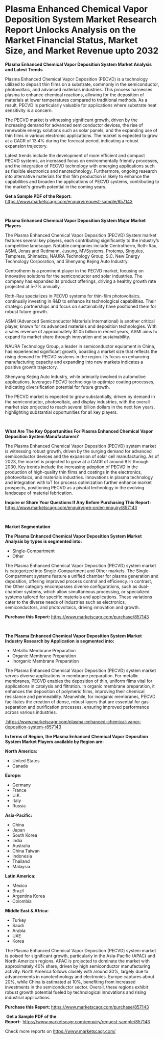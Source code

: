 <p><h1>Plasma Enhanced Chemical Vapor Deposition System Market Research Report Unlocks Analysis on the Market Financial Status, Market Size, and Market Revenue upto 2032</h1></p><p><strong>Plasma Enhanced Chemical Vapor Deposition System Market Analysis and Latest Trends</strong></p>
<p><p>Plasma Enhanced Chemical Vapor Deposition (PECVD) is a technology utilized to deposit thin films on a substrate, commonly in the semiconductor, photovoltaic, and advanced materials industries. This process harnesses plasma to enhance chemical reactions, allowing for the deposition of materials at lower temperatures compared to traditional methods. As a result, PECVD is particularly valuable for applications where substrate heat sensitivity is a concern.</p><p>The PECVD market is witnessing significant growth, driven by the increasing demand for advanced semiconductor devices, the rise of renewable energy solutions such as solar panels, and the expanding use of thin films in various electronic applications. The market is expected to grow at a CAGR of 13.4% during the forecast period, indicating a robust expansion trajectory.</p><p>Latest trends include the development of more efficient and compact PECVD systems, an increased focus on environmentally friendly processes, and the integration of PECVD technology with emerging applications such as flexible electronics and nanotechnology. Furthermore, ongoing research into alternative materials for thin film production is likely to enhance the capabilities and broaden the applications of PECVD systems, contributing to the market's growth potential in the coming years.</p></p>
<p><strong>Get a Sample PDF of the Report:&nbsp;</strong> <a href="https://www.marketscagr.com/enquiry/request-sample/857143?utm_campaign=1905&utm_medium=2&utm_source=Github&utm_content=ia&utm_term=17022025&utm_id=plasma-enhanced-chemical-vapor-deposition-system">https://www.marketscagr.com/enquiry/request-sample/857143</a></p>
<p>&nbsp;</p>
<p><strong>Plasma Enhanced Chemical Vapor Deposition System Major Market Players</strong></p>
<p><p>The Plasma Enhanced Chemical Vapor Deposition (PECVD) System market features several key players, each contributing significantly to the industry’s competitive landscape. Notable companies include Centrotherm, Roth-Rau, ASMI, Jonas and Redmann, Jusung, MVSystems, Protemp, Singulus, Tempress, Shimadzu, NAURA Technology Group, S.C. New Energy Technology Corporation, and Shenyang Kejing Auto Industry.</p><p>Centrotherm is a prominent player in the PECVD market, focusing on innovative solutions for the semiconductor and solar industries. The company has expanded its product offerings, driving a healthy growth rate projected at 5-7% annually. </p><p>Roth-Rau specializes in PECVD systems for thin-film photovoltaics, continually investing in R&D to enhance its technological capabilities. Their strategic partnerships and focus on sustainability have positioned them for robust future growth.</p><p>ASMI (Advanced Semiconductor Materials International) is another critical player, known for its advanced materials and deposition technologies. With a sales revenue of approximately $1.05 billion in recent years, ASMI aims to expand its market share through innovation and sustainability. </p><p>NAURA Technology Group, a leader in semiconductor equipment in China, has experienced significant growth, boasting a market size that reflects the rising demand for PECVD systems in the region. Its focus on enhancing manufacturing capacity and expanding into new markets indicates a positive growth trajectory.</p><p>Shenyang Kejing Auto Industry, while primarily involved in automotive applications, leverages PECVD technology to optimize coating processes, indicating diversification potential for future growth.</p><p>The PECVD market is expected to grow substantially, driven by demand in the semiconductor, photovoltaic, and display industries, with the overall market size projected to reach several billion dollars in the next few years, highlighting substantial opportunities for all key players.</p></p>
<p>&nbsp;</p>
<p><strong>What Are The Key Opportunities For Plasma Enhanced Chemical Vapor Deposition System Manufacturers?</strong></p>
<p><p>The Plasma Enhanced Chemical Vapor Deposition (PECVD) system market is witnessing robust growth, driven by the surging demand for advanced semiconductor devices and the expansion of solar cell manufacturing. As of 2023, the market is projected to grow at a CAGR of around 8% through 2030. Key trends include the increasing adoption of PECVD in the production of high-quality thin films and coatings in the electronics, photovoltaics, and materials industries. Innovations in plasma technology and integration with IoT for process optimization further enhance market prospects, positioning PECVD as a pivotal technology in the evolving landscape of material fabrication.</p></p>
<p><strong>Inquire or Share Your Questions If Any Before Purchasing This Report:</strong> <a href="https://www.marketscagr.com/enquiry/pre-order-enquiry/857143?utm_campaign=1905&utm_medium=2&utm_source=Github&utm_content=ia&utm_term=17022025&utm_id=plasma-enhanced-chemical-vapor-deposition-system">https://www.marketscagr.com/enquiry/pre-order-enquiry/857143</a></p>
<p>&nbsp;</p>
<p><strong>Market Segmentation</strong></p>
<p><strong>The Plasma Enhanced Chemical Vapor Deposition System Market Analysis by types is segmented into:</strong></p>
<p><ul><li>Single-Compartment</li><li>Other</li></ul></p>
<p><p>The Plasma Enhanced Chemical Vapor Deposition (PECVD) system market is categorized into Single-Compartment and Other markets. The Single-Compartment systems feature a unified chamber for plasma generation and deposition, offering improved process control and efficiency. In contrast, the Other category encompasses diverse configurations, such as dual-chamber systems, which allow simultaneous processing, or specialized systems tailored for specific materials and applications. These variations cater to the diverse needs of industries such as electronics, semiconductors, and photovoltaics, driving innovation and growth.</p></p>
<p><strong>Purchase this Report:&nbsp;</strong><a href="https://www.marketscagr.com/purchase/857143?utm_campaign=1905&utm_medium=2&utm_source=Github&utm_content=ia&utm_term=17022025&utm_id=plasma-enhanced-chemical-vapor-deposition-system">https://www.marketscagr.com/purchase/857143</a></p>
<p>&nbsp;</p>
<p><strong>The Plasma Enhanced Chemical Vapor Deposition System Market Industry Research by Application is segmented into:</strong></p>
<p><ul><li>Metallic Membrane Preparation</li><li>Organic Membrane Preparation</li><li>Inorganic Membrane Preparation</li></ul></p>
<p><p>The Plasma Enhanced Chemical Vapor Deposition (PECVD) system market serves diverse applications in membrane preparation. For metallic membranes, PECVD enables the deposition of thin, uniform films vital for applications in catalysis and filtration. In organic membrane preparation, it enhances the deposition of polymeric films, improving their chemical resistance and permeability. Meanwhile, for inorganic membranes, PECVD facilitates the creation of dense, robust layers that are essential for gas separation and purification processes, ensuring improved performance across various industries.</p></p>
<p><a href="https://www.marketscagr.com/plasma-enhanced-chemical-vapor-deposition-system-r857143?utm_campaign=1905&utm_medium=2&utm_source=Github&utm_content=ia&utm_term=17022025&utm_id=plasma-enhanced-chemical-vapor-deposition-system">&nbsp;https://www.marketscagr.com/plasma-enhanced-chemical-vapor-deposition-system-r857143</a></p>
<p><strong>In terms of Region, the Plasma Enhanced Chemical Vapor Deposition System Market Players available by Region are:</strong></p>
<p>
    <p> <strong> North America: </strong>
        <ul>
            <li>United States</li>
            <li>Canada</li>
        </ul>
        </p> 
    <p> <strong> Europe: </strong>
        <ul>
            <li>Germany</li>
            <li>France</li>
            <li>U.K.</li>
            <li>Italy</li>
            <li>Russia</li>
        </ul>
        </p> 
    <p> <strong> Asia-Pacific: </strong>
        <ul>
            <li>China</li>
            <li>Japan</li>
            <li>South Korea</li>
            <li>India</li>
            <li>Australia</li>
            <li>China Taiwan</li>
            <li>Indonesia</li>
            <li>Thailand</li>
            <li>Malaysia</li>
        </ul>
        </p> 
    <p> <strong> Latin America: </strong>
        <ul>
            <li>Mexico</li>
            <li>Brazil</li>
            <li>Argentina Korea</li>
            <li>Colombia</li>
        </ul>
        </p> 
    <p> <strong> Middle East & Africa: </strong>
        <ul>
            <li>Turkey</li>
            <li>Saudi</li>
            <li>Arabia</li>
            <li>UAE</li>
            <li>Korea</li>
        </ul>
    </p>
    </p>
<p><p>The Plasma Enhanced Chemical Vapor Deposition (PECVD) system market is poised for significant growth, particularly in the Asia-Pacific (APAC) and North American regions. APAC is projected to dominate the market with approximately 40% share, driven by high semiconductor manufacturing activity. North America follows closely with around 30%, largely due to advancements in nanotechnology and electronics. Europe captures about 20%, while China is estimated at 10%, benefiting from increased investments in the semiconductor sector. Overall, these regions exhibit robust growth potential fueled by technological innovations and rising industrial applications.</p></p>
<p><strong>Purchase this Report: </strong><a href="https://www.marketscagr.com/purchase/857143?utm_campaign=1905&utm_medium=2&utm_source=Github&utm_content=ia&utm_term=17022025&utm_id=plasma-enhanced-chemical-vapor-deposition-system">https://www.marketscagr.com/purchase/857143</a></p>
<p>&nbsp;<strong>Get a Sample PDF of the Report:&nbsp;&nbsp;</strong><a href="https://www.marketscagr.com/enquiry/request-sample/857143?utm_campaign=1905&utm_medium=2&utm_source=Github&utm_content=ia&utm_term=17022025&utm_id=plasma-enhanced-chemical-vapor-deposition-system">https://www.marketscagr.com/enquiry/request-sample/857143</a></p>
<p><strong></strong></p>
<p>Check more reports on <a href="https://www.marketscagr.com/?utm_campaign=1905&utm_medium=2&utm_source=Github&utm_content=ia&utm_term=17022025&utm_id=plasma-enhanced-chemical-vapor-deposition-system">https://www.marketscagr.com/</a></p>